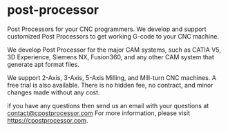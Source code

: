 # post-processor
Post Processors for your CNC programmers. We develop and support customized Post Processors to get working G-code to your CNC machine.

We develop Post Processor for the major CAM systems, such as CATIA V5, 3D Experience, Siemens NX, Fusion360, and any other CAM system that generate apt format files.

We support 2-Axis, 3-Axis, 5-Axis Milling, and Mill-turn CNC machines. A free trial is also available. There is no hidden fee, no contract, and minor changes made without any cost.

if you have any questions then send us an email with your questions at contact@cpostprocessor.com
For more information, please visit https://cpostprocessor.com.
